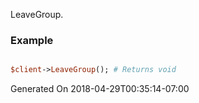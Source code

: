 LeaveGroup.
### Example

```perl

$client->LeaveGroup(); # Returns void
```


Generated On 2018-04-29T00:35:14-07:00